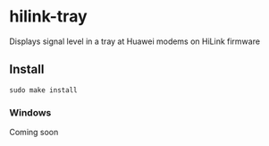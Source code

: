 # hilink-tray
 Displays signal level in a tray at Huawei modems on HiLink firmware
## Install
	sudo make install
### Windows
 Coming soon
